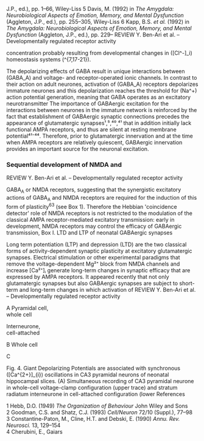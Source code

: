 
J.P., ed.), pp. 1–66, Wiley-Liss
5 Davis, M. (1992) in *The Amygdala: Neurobiological Aspects of Emotion, Memory, and Mental Dysfunction* (Aggleton, J.P., ed.), pp. 255–305, Wiley-Liss
6 Kapp, B.S. *et al.* (1992) in *The Amygdala: Neurobiological Aspects of Emotion, Memory, and Mental Dysfunction* (Aggleton, J.P., ed.), pp. 229–
REVIEW
Y. Ben-Ari et al. – Developmentally regulated receptor activity

concentration probably resulting from developmental changes in \([Cl^-]_i\) homeostasis systems \(^{7,17-21}\).

The depolarizing effects of GABA result in unique interactions between \(GABA_A\) and voltage- and receptor-operated ionic channels. In contrast to their action on adult neurones, activation of \(GABA_A\) receptors depolarizes immature neurones and this depolarization reaches the threshold for \(Na^+\) action potential generation, meaning that GABA operates as an excitatory neurotransmitter
The importance of GABAergic excitation for the interactions between neurones in the immature network is reinforced by the fact that establishment of GABAergic synaptic connections precedes the appearance of glutamatergic synapses¹,⁵,⁴⁰,⁴¹ that in addition initially lack functional AMPA receptors, and thus are silent at resting membrane potential⁴¹⁻⁴⁴. Therefore, prior to glutamatergic innervation and at the time when AMPA receptors are relatively quiescent, GABAergic innervation provides an important source for the neuronal excitation.

### Sequential development of NMDA and
REVIEW
Y. Ben-Ari et al. – Developmentally regulated receptor activity

GABA<sub>A</sub> or NMDA receptors, suggesting that the synergistic excitatory actions of GABA<sub>A</sub> and NMDA receptors are required for the induction of this form of plasticity<sup>63</sup> (see Box 1). Therefore the Hebbian 'coincidence detector' role of NMDA receptors is not restricted to the modulation of the classical AMPA receptor-mediated excitatory transmission: early in development, NMDA receptors may control the efficacy of GABAergic transmission,
Box I. LTD and LTP of neonatal GABAergic synapses

Long term potentiation (LTP) and depression (LTD) are the two classical forms of activity-dependent synaptic plasticity at excitatory glutamatergic synapses. Electrical stimulation or other experimental paradigms that remove the voltage-dependent Mg²⁺ block from NMDA channels and increase [Ca²⁺]ᵢ generate long-term changes in synaptic efficacy that are expressed by AMPA receptors. It appeared recently that not only glutamatergic synapses but also GABAergic synapses are subject to short-term and long-term changes in which activation of
REVIEW
Y. Ben-Ari et al. – Developmentally regulated receptor activity

A
Pyramidal cell,  
whole cell  

Interneurone,  
cell-attached  

B
Whole cell  

C

Fig. 4. Giant Depolarizing Potentials are associated with synchronous \([Ca^{2+}]_{i}\) oscillations in CA3 pyramidal neurons of neonatal hippocampal slices. (A) Simultaneous recording of CA3 pyramidal neurone in whole-cell voltage-clamp configuration (upper trace) and stratum radiatum interneurone in cell-attached configuration (lower
References

1  Hebb, D.O. (1949) *The Organization of Behaviour* John Wiley and Sons  
2  Goodman, C.S. and Shatz, C.J. (1993) *Cell/Neuron* 72/10 (Suppl.), 77–98  
3  Constantine-Paton, M., Cline, H.T. and Debski, E. (1990) *Annu. Rev. Neurosci.* 13, 129–154  
4  Cherubini, E., Gaiars